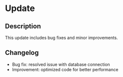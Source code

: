 # Update

## Description
This update includes bug fixes and minor improvements.

## Changelog
- Bug fix: resolved issue with database connection
- Improvement: optimized code for better performance